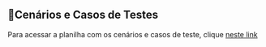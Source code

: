 ## 🔎Cenários e Casos de Testes

Para acessar a planilha com os cenários e casos de teste, clique [neste link](https://docs.google.com/spreadsheets/d/1vJsjREflMXzvAS35iJ7DEjPMF4YElqvanYSpnkmDrdQ/edit?usp=sharing)